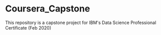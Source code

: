 # Coursera_Capstone
This repository is a capstone project for IBM's Data Science Professional Certificate (Feb 2020)
